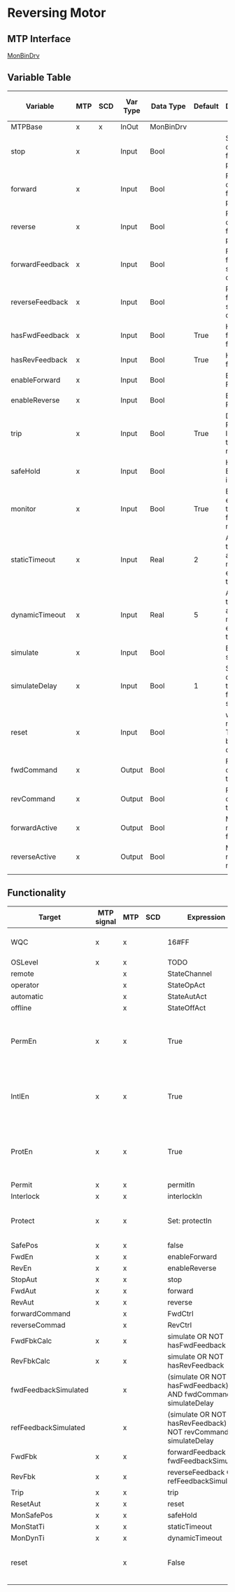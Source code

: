 # Reversing Motor

## MTP Interface

[MonBinDrv](./../MTP/MonBinDrv.md)

## Variable Table

| Variable        | MTP | SCD | Var Type | Data Type | Default | Description                                                   | SCD Name | SCD Terminal Name |
| --------------- | --- | --- | -------- | --------- | ------- | ------------------------------------------------------------- | -------- | ----------------- |
| MTPBase         | x   | x   | InOut    | MonBinDrv |         |                                                               |          |                   |
| stop            | x   |     | Input    | Bool      |         | Stop command from program                                     |          |                   |
| forward         | x   |     | Input    | Bool      |         | Forward command from program                                  |          |                   |
| reverse         | x   |     | Input    | Bool      |         | Reverse command from program                                  |          |                   |
| forwardFeedback | x   |     | Input    | Bool      |         | Forward feedback signal from device                           |          |                   |
| reverseFeedback | x   |     | Input    | Bool      |         | Reverse feedback signal from device                           |          |                   |
| hasFwdFeedback  | x   |     | Input    | Bool      | True    | Has forward feedback                                          |          |                   |
| hasRevFeedback  | x   |     | Input    | Bool      | True    | Has reverse feedback                                          |          |                   |
| enableForward   | x   |     | Input    | Bool      |         | Enable Forward                                                |          |                   |
| enableReverse   | x   |     | Input    | Bool      |         | Enable Reverse                                                |          |                   |
| trip            | x   |     | Input    | Bool      | True    | Drive Protection Indicator. 0: tripped, 1: no error           |          |                   |
| safeHold        | x   |     | Input    | Bool      |         | Holds Energize on interlock                                   |          |                   |
| monitor         | x   |     | Input    | Bool      | True    | Enables errors on the feedback monitoring                     |          |                   |
| staticTimeout   | x   |     | Input    | Real      | 2       | Amount of time before a static monitoring error is triggered  |          |                   |
| dynamicTimeout  | x   |     | Input    | Real      | 5       | Amount of time before a dynamic monitoring error is triggered |          |                   |
| simulate        | x   |     | Input    | Bool      |         | Enable simulation                                             |          |                   |
| simulateDelay   | x   |     | Input    | Bool      | 1       | Simulated delay to set the feedback signals, in s             |          |                   |
| reset           | x   |     | Input    | Bool      |         | will try to reset itself TODO: better description             |          |                   |
| fwdCommand      | x   |     | Output   | Bool      |         | Forward command to device                                     |          |                   |
| revCommand      | x   |     | Output   | Bool      |         | Reverse command to device                                     |          |                   |
| forwardActive   | x   |     | Output   | Bool      |         | Motor running forward                                         |          |                   |
| reverseActive   | x   |     | Output   | Bool      |         | Motor running reverse                                         |          |                   |
|                 |     |     |          |           |         |                                                               |          |                   |

## Functionality

| Target               | MTP signal | MTP | SCD | Expression                                                            | Comment                                                   |
| -------------------- | ---------- | --- | --- | --------------------------------------------------------------------- | --------------------------------------------------------- |
| WQC                  | x          | x   |     | 16#FF                                                                 | no QC available (default)                                 |
| OSLevel              | x          | x   |     | TODO                                                                  |                                                           |
| remote               |            | x   |     | StateChannel                                                          |                                                           |
| operator             |            | x   |     | StateOpAct                                                            |                                                           |
| automatic            |            | x   |     | StateAutAct                                                           |                                                           |
| offline              |            | x   |     | StateOffAct                                                           |                                                           |
| PermEn               | x          | x   |     | True                                                                  | Always Enable, Configure permitIn = 0 if no permits       |
| IntlEn               | x          | x   |     | True                                                                  | Always Enable, Configure interlockIn = 0 if no interlocks |
| ProtEn               | x          | x   |     | True                                                                  | Always Enable, Configure protectIn = 0 if no protections  |
| Permit               | x          | x   |     | permitIn                                                              |                                                           |
| Interlock            | x          | x   |     | interlockIn                                                           |                                                           |
| Protect              | x          | x   |     | Set: protectIn                                                        | Reset happens inside MTP block                            |
| SafePos              | x          | x   |     | false                                                                 |                                                           |
| FwdEn                | x          | x   |     | enableForward                                                         |                                                           |
| RevEn                | x          | x   |     | enableReverse                                                         |                                                           |
| StopAut              | x          | x   |     | stop                                                                  |                                                           |
| FwdAut               | x          | x   |     | forward                                                               |                                                           |
| RevAut               | x          | x   |     | reverse                                                               |                                                           |
| forwardCommand       |            | x   |     | FwdCtrl                                                               |                                                           |
| reverseCommad        |            | x   |     | RevCtrl                                                               |                                                           |
| FwdFbkCalc           | x          | x   |     | simulate OR NOT hasFwdFeedback                                        |                                                           |
| RevFbkCalc           | x          | x   |     | simulate OR NOT hasRevFeedback                                        |                                                           |
| fwdFeedbackSimulated |            | x   |     | (simulate OR NOT hasFwdFeedback) AND fwdCommand for simulateDelay     |                                                           |
| refFeedbackSimulated |            | x   |     | (simulate OR NOT hasRevFeedback) AND NOT revCommand for simulateDelay |                                                           |
| FwdFbk               | x          | x   |     | forwardFeedback OR fwdFeedbackSimulated                               |                                                           |
| RevFbk               | x          | x   |     | reverseFeedback OR refFeedbackSimulated                               |                                                           |
| Trip                 | x          | x   |     | trip                                                                  |                                                           |
| ResetAut             | x          | x   |     | reset                                                                 |                                                           |
| MonSafePos           | x          | x   |     | safeHold                                                              |                                                           |
| MonStatTi            | x          | x   |     | staticTimeout                                                         |                                                           |
| MonDynTi             | x          | x   |     | dynamicTimeout                                                        |                                                           |
| reset                |            | x   |     | False                                                                 | reset = False at the end of the FB                        |                      |            |     |     
|                      |            |     |     |                                                                       |                                                           |
